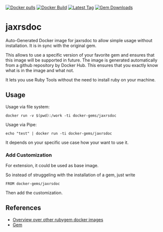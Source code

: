 [![Docker pulls](https://img.shields.io/docker/pulls/rubygem/jaxrsdoc.svg)](https://hub.docker.com/r/rubygem/jaxrsdoc/)
[![Docker Build](https://img.shields.io/docker/automated/rubygem/jaxrsdoc.svg)](https://hub.docker.com/r/rubygem/jaxrsdoc/)
[![Latest Tag](https://img.shields.io/github/tag/docker-rubygem/jaxrsdoc.svg)](https://hub.docker.com/r/rubygem/jaxrsdoc/)
[![Gem Downloads](https://img.shields.io/gem/dt/jaxrsdoc.svg)](https://rubygems.org/gems/jaxrsdoc/)
# jaxrsdoc

Auto-Generated Docker image for jaxrsdoc to allow simple usage without installation.
It is in sync with the original gem.

This allows to use a specific version of your favorite gem and ensures that this image will be supported in future.
The image is generated automatically from a github repository by Docker Hub.
This ensures that you exactly know what is in the image and what not.

It lets you use Ruby Tools without the need to install ruby on your machine.

## Usage

Usage via file system:

`docker run -v $(pwd):/work -ti docker-gems/jaxrsdoc`

Usage via Pipe:

`echo "test" | docker run -ti docker-gems/jaxrsdoc`

It depends on your specific use case how your want to use it.

### Add Customization

For extension, it could be used as base image.

So instead of struggeling with the installation of a gem, just write

`FROM docker-gems/jaxrsdoc`

Then add the customization.

## References

 - [Overview over other rubygem docker images](https://github.com/thinkbot/docker-rubygem)
 - [Gem](https://rubygems.org/gems/jaxrsdoc/)
